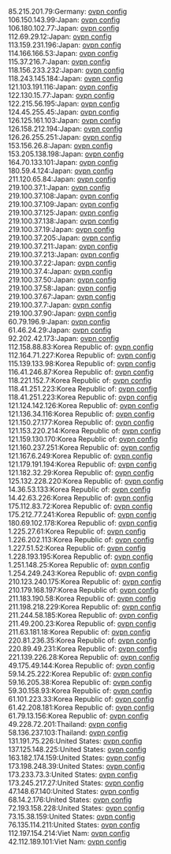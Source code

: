 85.215.201.79:Germany: [ovpn config](vpn/85_215_201_79.ovpn)  
106.150.143.99:Japan: [ovpn config](vpn/106_150_143_99.ovpn)  
106.180.102.77:Japan: [ovpn config](vpn/106_180_102_77.ovpn)  
112.69.29.12:Japan: [ovpn config](vpn/112_69_29_12.ovpn)  
113.159.231.196:Japan: [ovpn config](vpn/113_159_231_196.ovpn)  
114.166.166.53:Japan: [ovpn config](vpn/114_166_166_53.ovpn)  
115.37.216.7:Japan: [ovpn config](vpn/115_37_216_7.ovpn)  
118.156.233.232:Japan: [ovpn config](vpn/118_156_233_232.ovpn)  
118.243.145.184:Japan: [ovpn config](vpn/118_243_145_184.ovpn)  
121.103.191.116:Japan: [ovpn config](vpn/121_103_191_116.ovpn)  
122.130.15.77:Japan: [ovpn config](vpn/122_130_15_77.ovpn)  
122.215.56.195:Japan: [ovpn config](vpn/122_215_56_195.ovpn)  
124.45.255.45:Japan: [ovpn config](vpn/124_45_255_45.ovpn)  
126.125.161.103:Japan: [ovpn config](vpn/126_125_161_103.ovpn)  
126.158.212.194:Japan: [ovpn config](vpn/126_158_212_194.ovpn)  
126.26.255.251:Japan: [ovpn config](vpn/126_26_255_251.ovpn)  
153.156.26.8:Japan: [ovpn config](vpn/153_156_26_8.ovpn)  
153.205.138.198:Japan: [ovpn config](vpn/153_205_138_198.ovpn)  
164.70.133.101:Japan: [ovpn config](vpn/164_70_133_101.ovpn)  
180.59.4.124:Japan: [ovpn config](vpn/180_59_4_124.ovpn)  
211.120.65.84:Japan: [ovpn config](vpn/211_120_65_84.ovpn)  
219.100.37.1:Japan: [ovpn config](vpn/219_100_37_1.ovpn)  
219.100.37.108:Japan: [ovpn config](vpn/219_100_37_108.ovpn)  
219.100.37.109:Japan: [ovpn config](vpn/219_100_37_109.ovpn)  
219.100.37.125:Japan: [ovpn config](vpn/219_100_37_125.ovpn)  
219.100.37.138:Japan: [ovpn config](vpn/219_100_37_138.ovpn)  
219.100.37.19:Japan: [ovpn config](vpn/219_100_37_19.ovpn)  
219.100.37.205:Japan: [ovpn config](vpn/219_100_37_205.ovpn)  
219.100.37.211:Japan: [ovpn config](vpn/219_100_37_211.ovpn)  
219.100.37.213:Japan: [ovpn config](vpn/219_100_37_213.ovpn)  
219.100.37.22:Japan: [ovpn config](vpn/219_100_37_22.ovpn)  
219.100.37.4:Japan: [ovpn config](vpn/219_100_37_4.ovpn)  
219.100.37.50:Japan: [ovpn config](vpn/219_100_37_50.ovpn)  
219.100.37.58:Japan: [ovpn config](vpn/219_100_37_58.ovpn)  
219.100.37.67:Japan: [ovpn config](vpn/219_100_37_67.ovpn)  
219.100.37.7:Japan: [ovpn config](vpn/219_100_37_7.ovpn)  
219.100.37.90:Japan: [ovpn config](vpn/219_100_37_90.ovpn)  
60.79.196.9:Japan: [ovpn config](vpn/60_79_196_9.ovpn)  
61.46.24.29:Japan: [ovpn config](vpn/61_46_24_29.ovpn)  
92.202.42.173:Japan: [ovpn config](vpn/92_202_42_173.ovpn)  
112.158.88.83:Korea Republic of: [ovpn config](vpn/112_158_88_83.ovpn)  
112.164.71.227:Korea Republic of: [ovpn config](vpn/112_164_71_227.ovpn)  
115.139.133.98:Korea Republic of: [ovpn config](vpn/115_139_133_98.ovpn)  
116.41.246.87:Korea Republic of: [ovpn config](vpn/116_41_246_87.ovpn)  
118.221.152.7:Korea Republic of: [ovpn config](vpn/118_221_152_7.ovpn)  
118.41.251.223:Korea Republic of: [ovpn config](vpn/118_41_251_223.ovpn)  
118.41.251.223:Korea Republic of: [ovpn config](vpn/118_41_251_223.ovpn)  
121.124.142.126:Korea Republic of: [ovpn config](vpn/121_124_142_126.ovpn)  
121.136.34.116:Korea Republic of: [ovpn config](vpn/121_136_34_116.ovpn)  
121.150.27.177:Korea Republic of: [ovpn config](vpn/121_150_27_177.ovpn)  
121.153.220.214:Korea Republic of: [ovpn config](vpn/121_153_220_214.ovpn)  
121.159.130.170:Korea Republic of: [ovpn config](vpn/121_159_130_170.ovpn)  
121.160.237.251:Korea Republic of: [ovpn config](vpn/121_160_237_251.ovpn)  
121.167.6.249:Korea Republic of: [ovpn config](vpn/121_167_6_249.ovpn)  
121.179.191.194:Korea Republic of: [ovpn config](vpn/121_179_191_194.ovpn)  
121.182.32.29:Korea Republic of: [ovpn config](vpn/121_182_32_29.ovpn)  
125.132.228.220:Korea Republic of: [ovpn config](vpn/125_132_228_220.ovpn)  
14.36.53.133:Korea Republic of: [ovpn config](vpn/14_36_53_133.ovpn)  
14.42.63.226:Korea Republic of: [ovpn config](vpn/14_42_63_226.ovpn)  
175.112.83.72:Korea Republic of: [ovpn config](vpn/175_112_83_72.ovpn)  
175.212.77.241:Korea Republic of: [ovpn config](vpn/175_212_77_241.ovpn)  
180.69.102.178:Korea Republic of: [ovpn config](vpn/180_69_102_178.ovpn)  
1.225.27.61:Korea Republic of: [ovpn config](vpn/1_225_27_61.ovpn)  
1.226.202.113:Korea Republic of: [ovpn config](vpn/1_226_202_113.ovpn)  
1.227.51.52:Korea Republic of: [ovpn config](vpn/1_227_51_52.ovpn)  
1.228.193.195:Korea Republic of: [ovpn config](vpn/1_228_193_195.ovpn)  
1.251.148.25:Korea Republic of: [ovpn config](vpn/1_251_148_25.ovpn)  
1.254.249.243:Korea Republic of: [ovpn config](vpn/1_254_249_243.ovpn)  
210.123.240.175:Korea Republic of: [ovpn config](vpn/210_123_240_175.ovpn)  
210.179.168.197:Korea Republic of: [ovpn config](vpn/210_179_168_197.ovpn)  
211.183.190.58:Korea Republic of: [ovpn config](vpn/211_183_190_58.ovpn)  
211.198.218.229:Korea Republic of: [ovpn config](vpn/211_198_218_229.ovpn)  
211.244.58.185:Korea Republic of: [ovpn config](vpn/211_244_58_185.ovpn)  
211.49.200.23:Korea Republic of: [ovpn config](vpn/211_49_200_23.ovpn)  
211.63.181.18:Korea Republic of: [ovpn config](vpn/211_63_181_18.ovpn)  
220.81.236.35:Korea Republic of: [ovpn config](vpn/220_81_236_35.ovpn)  
220.89.49.231:Korea Republic of: [ovpn config](vpn/220_89_49_231.ovpn)  
221.139.226.28:Korea Republic of: [ovpn config](vpn/221_139_226_28.ovpn)  
49.175.49.144:Korea Republic of: [ovpn config](vpn/49_175_49_144.ovpn)  
59.14.25.222:Korea Republic of: [ovpn config](vpn/59_14_25_222.ovpn)  
59.16.205.38:Korea Republic of: [ovpn config](vpn/59_16_205_38.ovpn)  
59.30.158.93:Korea Republic of: [ovpn config](vpn/59_30_158_93.ovpn)  
61.101.223.33:Korea Republic of: [ovpn config](vpn/61_101_223_33.ovpn)  
61.42.208.181:Korea Republic of: [ovpn config](vpn/61_42_208_181.ovpn)  
61.79.13.156:Korea Republic of: [ovpn config](vpn/61_79_13_156.ovpn)  
49.228.72.201:Thailand: [ovpn config](vpn/49_228_72_201.ovpn)  
58.136.237.103:Thailand: [ovpn config](vpn/58_136_237_103.ovpn)  
131.191.75.226:United States: [ovpn config](vpn/131_191_75_226.ovpn)  
137.125.148.225:United States: [ovpn config](vpn/137_125_148_225.ovpn)  
163.182.174.159:United States: [ovpn config](vpn/163_182_174_159.ovpn)  
173.198.248.39:United States: [ovpn config](vpn/173_198_248_39.ovpn)  
173.233.73.3:United States: [ovpn config](vpn/173_233_73_3.ovpn)  
173.245.217.27:United States: [ovpn config](vpn/173_245_217_27.ovpn)  
47.148.67.140:United States: [ovpn config](vpn/47_148_67_140.ovpn)  
68.14.2.176:United States: [ovpn config](vpn/68_14_2_176.ovpn)  
72.193.158.228:United States: [ovpn config](vpn/72_193_158_228.ovpn)  
73.15.38.159:United States: [ovpn config](vpn/73_15_38_159.ovpn)  
76.135.114.211:United States: [ovpn config](vpn/76_135_114_211.ovpn)  
112.197.154.214:Viet Nam: [ovpn config](vpn/112_197_154_214.ovpn)  
42.112.189.101:Viet Nam: [ovpn config](vpn/42_112_189_101.ovpn)  
